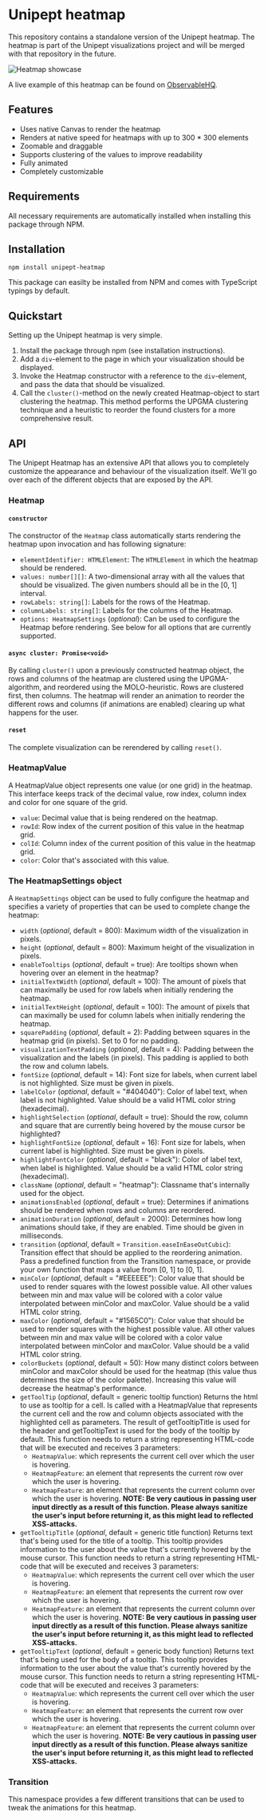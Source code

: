 # Unipept heatmap
This repository contains a standalone version of the Unipept heatmap. The heatmap is part of the
Unipept visualizations project and will be merged with that repository in the future.

![Heatmap showcase](docs/resources/heatmap_showcase.png)

A live example of this heatmap can be found on 
[ObservableHQ](https://observablehq.com/@pverscha/unipept-heatmap-live-example).

## Features
* Uses native Canvas to render the heatmap
* Renders at native speed for heatmaps with up to 300 * 300 elements
* Zoomable and draggable
* Supports clustering of the values to improve readability
* Fully animated
* Completely customizable

## Requirements
All necessary requirements are automatically installed when installing this package through NPM. 

## Installation
```
npm install unipept-heatmap
```
This package can easilty be installed from NPM and comes with TypeScript typings by default.

## Quickstart
Setting up the Unipept heatmap is very simple. 

1. Install the package through npm (see installation
instructions).
2. Add a `div`-element to the page in which your visualization should be displayed.
3. Invoke the Heatmap constructor with a reference to the `div`-element, and pass the data that should be visualized. 
4. Call the `cluster()`-method on the newly created Heatmap-object to start clustering the heatmap. This method performs
the UPGMA clustering technique and a heuristic to reorder the found clusters for a more comprehensive result.

## API
The Unipept Heatmap has an extensive API that allows you to completely customize the appearance and behaviour of the
visualization itself. We'll go over each of the different objects that are exposed by the API.

### Heatmap
#### `constructor`
The constructor of the `Heatmap` class automatically starts rendering the heatmap upon invocation and has following
signature:

* `elementIdentifier: HTMLElement`: The `HTMLElement` in which the heatmap should be rendered.
* `values: number[][]`: A two-dimensional array with all the values that should be visualized. The given numbers should
all be in the [0, 1] interval.
* `rowLabels: string[]`: Labels for the rows of the Heatmap.
* `columnLabels: string[]`: Labels for the columns of the Heatmap.
* `options: HeatmapSettings` (*optional*): Can be used to configure the Heatmap before rendering. See below for all 
options that are currently supported.

#### `async cluster: Promise<void>`
By calling `cluster()` upon a previously constructed heatmap object, the rows and columns of the heatmap are clustered
using the UPGMA-algorithm, and reordered using the MOLO-heuristic. Rows are clustered first, then columns. The heatmap
will render an animation to reorder the different rows and columns (if animations are enabled) clearing up what happens
for the user.

#### `reset`
The complete visualization can be rerendered by calling `reset()`.

### HeatmapValue
A HeatmapValue object represents one value (or one grid) in the heatmap. This interface keeps track of the decimal
value, row index, column index and color for one square of the grid.

* `value`: Decimal value that is being rendered on the heatmap.
* `rowId`: Row index of the current position of this value in the heatmap grid.
* `colId`: Column index of the current position of this value in the heatmap grid.
* `color`: Color that's associated with this value.

### The HeatmapSettings object
A `HeatmapSettings` object can be used to fully configure the heatmap and specifies a variety of properties that can
be used to complete change the heatmap:

* `width` (*optional*, default = 800): Maximum width of the visualization in pixels.
* `height` (*optional*, default = 800): Maximum height of the visualization in pixels.
* `enableTooltips` (*optional*, default = true): Are tooltips shown when hovering over an element in the heatmap? 
* `initialTextWidth` (*optional*, default = 100): The amount of pixels that can maximally be used for row labels when 
initially rendering the heatmap.
* `initialTextHeight` (*optional*, default = 100): The amount of pixels that can maximally be used for column labels 
when initially rendering the heatmap.
* `squarePadding` (*optional*, default = 2): Padding between squares in the heatmap grid (in pixels). Set to 0 for no 
padding.
* `visualizationTextPadding` (*optional*, default = 4): Padding between the visualization and the labels (in pixels). 
This padding is applied to both the row and column labels.
* `fontSize` (*optional*, default = 14): Font size for labels, when current label is not highlighted. Size must be given
in pixels.
* `labelColor` (*optional*, default = "#404040"): Color of label text, when label is not highlighted. Value should be a 
valid HTML color string (hexadecimal).
* `highlightSelection` (*optional*, default = true): Should the row, column and square that are currently being hovered 
by the mouse cursor be highlighted?
* `highlightFontSize` (*optional*, default = 16): Font size for labels, when current label is highlighted. Size must be 
given in pixels.
* `highlightFontColor` (*optional*, default = "black"): Color of label text, when label is highlighted. Value should be
a valid HTML color string (hexadecimal).
* `className` (*optional*, default = "heatmap"): Classname that's internally used for the object.
* `animationsEnabled` (*optional*, default = true): Determines if animations should be rendered when rows and columns 
are reordered.
* `animationDuration` (*optional*, default = 2000): Determines how long animations should take, if they are enabled. 
Time should be given in milliseconds.
* `transition` (*optional*, default = `Transition.easeInEaseOutCubic`): Transition effect that should be applied to the 
reordering animation. Pass a predefined function from the Transition namespace, or provide your own function that maps 
a value from [0, 1] to [0, 1].
* `minColor` (*optional*, default = "#EEEEEE"): Color value that should be used to render squares with the lowest 
possible value. All other values between min and max value will be colored with a color value interpolated between 
minColor and maxColor. Value should be a valid HTML color string.
* `maxColor` (*optional*, default = "#1565C0"): Color value that should be used to render squares with the highest 
possible value. All other values between min and max value will be colored with a color value interpolated between 
minColor and maxColor. Value should be a valid HTML color string.
* `colorBuckets` (*optional*, default = 50): How many distinct colors between minColor and maxColor should be used for 
the heatmap (this value thus determines the size of the color palette). Increasing this value will decrease the 
heatmap's performance.
* `getToolTip` (*optional*, default = generic tooltip function) Returns the html to use as tooltip for a cell. Is called
with a HeatmapValue that represents the current cell and the row and column objects associated with the highlighted 
cell as parameters. The result of getTooltipTitle is used for the header and getTooltipText is used for the body of 
the tooltip by default. This function needs to return a string representing HTML-code that will be executed and 
receives 3 parameters:
    * `HeatmapValue`: which represents the current cell over which the user is hovering.
    * `HeatmapFeature`: an element that represents the current row over which the user is hovering.
    * `HeatmapFeature`: an element that represents the current column over which the user is hovering.
**NOTE: Be very cautious in passing user input directly as a result of this function. Please always sanitize the user's
input before returning it, as this might lead to reflected XSS-attacks.**
* `getTooltipTitle` (*optional*, default = generic title function) Returns text that's being used for the title of a 
tooltip. This tooltip provides information to the user about the value that's currently hovered by the mouse cursor.
This function needs to return a string representing HTML-code that will be executed and 
receives 3 parameters:
    * `HeatmapValue`: which represents the current cell over which the user is hovering.
    * `HeatmapFeature`: an element that represents the current row over which the user is hovering.
    * `HeatmapFeature`: an element that represents the current column over which the user is hovering.
**NOTE: Be very cautious in passing user input directly as a result of this function. Please always sanitize the user's
input before returning it, as this might lead to reflected XSS-attacks.**
* `getTooltipText` (*optional*, default = generic body function) Returns text that's being used for the body of a 
tooltip. This tooltip provides information to the user about the value that's currently hovered by the mouse cursor.
This function needs to return a string representing HTML-code that will be executed and 
receives 3 parameters:
    * `HeatmapValue`: which represents the current cell over which the user is hovering.
    * `HeatmapFeature`: an element that represents the current row over which the user is hovering.
    * `HeatmapFeature`: an element that represents the current column over which the user is hovering.
**NOTE: Be very cautious in passing user input directly as a result of this function. Please always sanitize the user's
input before returning it, as this might lead to reflected XSS-attacks.**

### Transition
This namespace provides a few different transitions that can be used to tweak the animations for this heatmap.
